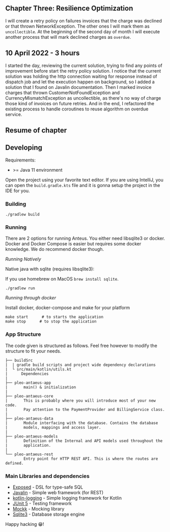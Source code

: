 ## Chapter Three: Resilience Optimization
I will create a retry policy on failures invoices that the charge was declined or that thrown NetworkException. The other ones I will mark them as `uncollectible`. At the beginning of the second day of month I will execute another process that will mark declined charges as `overdue`.

## 10 April 2022 - 3 hours
I started the day, reviewing the current solution, trying to find any points of improvement before start the retry policy solution. I notice that the current solution was holding the http connection waiting for response instead of dispatch job and let the execution happen on background, so I added a solution that I found on Javalin documentation. Then I marked invoice charges that thrown CustomerNotFoundException and CurrencyMismatchException as uncollectible, as there's no way of charge those kind of invoices on future retries. And in the end, I refactored the existing process to handle coroutines to reuse algorithm on overdue service.     


## Resume of chapter

## Developing

Requirements:
- \>= Java 11 environment

Open the project using your favorite text editor. If you are using IntelliJ, you can open the `build.gradle.kts` file and it is gonna setup the project in the IDE for you.

### Building

```
./gradlew build
```

### Running

There are 2 options for running Anteus. You either need libsqlite3 or docker. Docker and Docker Compose is easier but requires some docker knowledge. We do recommend docker though.

*Running Natively*

Native java with sqlite (requires libsqlite3):

If you use homebrew on MacOS `brew install sqlite`.

```
./gradlew run
```

*Running through docker*

Install docker, docker-compose and make for your platform

```
make start      # to starts the application
make stop      # to stop the application
```

### App Structure
The code given is structured as follows. Feel free however to modify the structure to fit your needs.
```
├── buildSrc
|  | gradle build scripts and project wide dependency declarations
|  └ src/main/kotlin/utils.kt 
|      Dependencies
|
├── pleo-antaeus-app
|       main() & initialization
|
├── pleo-antaeus-core
|       This is probably where you will introduce most of your new code.
|       Pay attention to the PaymentProvider and BillingService class.
|
├── pleo-antaeus-data
|       Module interfacing with the database. Contains the database 
|       models, mappings and access layer.
|
├── pleo-antaeus-models
|       Definition of the Internal and API models used throughout the
|       application.
|
└── pleo-antaeus-rest
        Entry point for HTTP REST API. This is where the routes are defined.
```

### Main Libraries and dependencies
* [Exposed](https://github.com/JetBrains/Exposed) - DSL for type-safe SQL
* [Javalin](https://javalin.io/) - Simple web framework (for REST)
* [kotlin-logging](https://github.com/MicroUtils/kotlin-logging) - Simple logging framework for Kotlin
* [JUnit 5](https://junit.org/junit5/) - Testing framework
* [Mockk](https://mockk.io/) - Mocking library
* [Sqlite3](https://sqlite.org/index.html) - Database storage engine

Happy hacking 😁!
